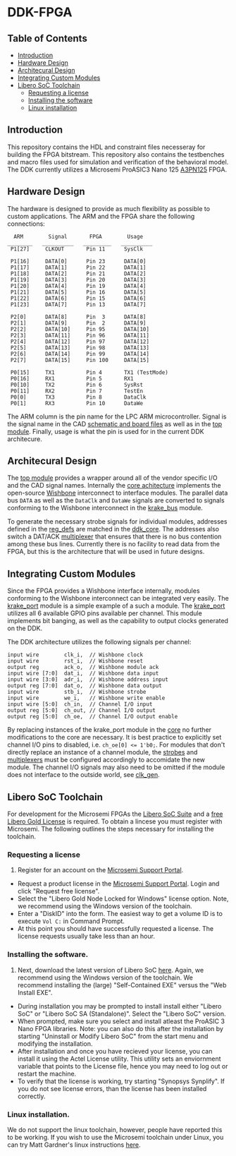 # DDK-FPGA
## Table of Contents
* [Introduction](#introduction)
* [Hardware Design](#hardware-design)
* [Architecural Design](#architecural-design)
* [Integrating Custom Modules](#integrating-custom-modules)
* [Libero SoC Toolchain](#libero-soc-toolchain)
	* [Requesting a license](#requesting-a-license)
	* [Installing the software](#installing-the-software)
	* [Linux installation](#linux-installation)

## Introduction

This repository contains the HDL and constraint files necesseray for building the FPGA bitstream.
This repository also contains the testbenches and macro files used for simulation and verification of the behavioral model.
The DDK currently utilizes a Microsemi ProASIC3 Nano 125 [A3PN125][datasheet] FPGA.


## Hardware Design

The hardware is designed to provide as much flexibility as possible to custom applications.
The ARM and the FPGA share the following connections:

      ARM        Signal       FPGA        Usage
    ________   __________   _________   __________
     P1[27]     CLKOUT       Pin 11      SysClk

     P1[16]     DATA[0]      Pin 23      DATA[0]
     P1[17]     DATA[1]      Pin 22      DATA[1]
     P1[18]     DATA[2]      Pin 21      DATA[2]
     P1[19]     DATA[3]      Pin 20      DATA[3]
     P1[20]     DATA[4]      Pin 19      DATA[4]
     P1[21]     DATA[5]      Pin 16      DATA[5]
     P1[22]     DATA[6]      Pin 15      DATA[6]
     P1[23]     DATA[7]      Pin 13      DATA[7]

     P2[0]      DATA[8]      Pin  3      DATA[8]
     P2[1]      DATA[9]      Pin  2      DATA[9]
     P2[2]      DATA[10]     Pin 95      DATA[10]
     P2[3]      DATA[11]     Pin 96      DATA[11]
     P2[4]      DATA[12]     Pin 97      DATA[12]
     P2[5]      DATA[13]     Pin 98      DATA[13]
     P2[6]      DATA[14]     Pin 99      DATA[14]
     P2[7]      DATA[15]     Pin 100     DATA[15]

     P0[15]     TX1          Pin 4       TX1 (TestMode)
     P0[16]     RX1          Pin 5       RX1
     P0[10]     TX2          Pin 6       SysRst
     P0[11]     RX2          Pin 7       TestEn
     P0[0]      TX3          Pin 8       DataClk
     P0[1]      RX3          Pin 10      DataWe

The ARM column is the pin name for the LPC ARM microcontroller.
Signal is the signal name in the CAD [schematic and board files](https://github.com/ddk/ddk-hardware) as well as in the [top module][top].
Finally, usage is what the pin is used for in the current DDK architecure.

## Architecural Design
The [top module][top] provides a wrapper around all of the vendor specific I/O and the CAD signal names.
Internally the [core achitecture][core] implements the open-source [Wishbone](http://cdn.opencores.org/downloads/wbspec_b4.pdf) interconnect to interface modules.
The parallel data bus ```DATA``` as well as the ```DataClk``` and ```DataWe``` signals are converted to signals conforming to the Wishbone interconnect in the [krake_bus](hdl/krake_bus.v) module.

To generate the necessary strobe signals for individual modules, addresses defined in the [reg_defs](hdl/reg_defs.v) are matched in the [ddk_core](hdl/ddk_core.v#L337).
The addresses also switch a DAT/ACK [multiplexer](hdl/ddk_core.v#L351) that ensures that there is no bus contention among these bus lines.
Currently there is no facility to read data from the FPGA, but this is the architecture that will be used in future designs.

## Integrating Custom Modules

Since the FPGA provides a Wishbone interface internally, modules conforming to the Wishbone interconnect can be integrated very easily.
The [krake_port][krake_port] module is a simple example of a such a module.
The [krake_port][krake_port] utilizes all 6 available GPIO pins available per channel.
This module implements bit banging, as well as the capability to output clocks generated on the DDK.

The DDK architecture utilizes the following signals per channel:

	input wire        clk_i,  // Wishbone clock
	input wire        rst_i,  // Wishbone reset
	output reg        ack_o,  // Wishbone module ack
	input wire [7:0]  dat_i,  // Wishbone data input
	input wire [3:0]  adr_i,  // Wishbone address input
	output reg [7:0]  dat_o,  // Wishbone data output
	input wire        stb_i,  // Wishbone strobe
	input wire        we_i,   // Wishbone write enable
	input wire [5:0]  ch_in,  // Channel I/O input
	output reg [5:0]  ch_out, // Channel I/O output
	output reg [5:0]  ch_oe,  // Channel I/O output enable

By replacing instances of the krake_port module in the [core](hdl/ddk_core.v#L152) no further modifications to the core are necessary.
It is best practice to explicitly set channel I/O pins to disabled, i.e. ```ch_oe[0] <= 1'b0;```.
For modules that don't directly replace an instance of a channel module, the [strobes](hdl/ddk_core.v#L336) and [multiplexers](hdl/ddk_core.v#L350) must be configured accordingly to accomidate the new module.
The channel I/O signals may also need to be omitted if the module does not interface to the outside world, see [clk_gen](hdl/clk_gen.v).

## Libero SoC Toolchain

For development for the Microsemi FPGAs the [Libero SoC Suite][libero] and a [free Libero Gold License][licensing] is required.
To obtain a lincese you must register with Microsemi.
The following outlines the steps necessary for installing the toolchain.

### Requesting a license
1.	Register for an account on the [Microsemi Support Portal][portal].
*	Request a product license in the [Microsemi Support Portal][portal].
	Login and click "Request free license".
*	Select the "Libero Gold Node Locked for Windows" license option.
	Note, we recommend using the Windows version of the toolchain.
*	Enter a "DiskID" into the form.
	The easiest way to get a volume ID is to execute ```Vol C:``` in Command Prompt.
*	At this point you should have successfully requested a license. The license requests usually take less than an hour.

### Installing the software.
1.	Next, download the latest version of Libero SoC [here][downloads].
	Again, we recommend using the Windows version of the toolchain.
	We recommend installing the (large) "Self-Contained EXE" versus the "Web Install EXE".
*	During installation you may be prompted to install install either "Libero SoC" or "Libero SoC SA (Standalone)".
	Select the "Libero SoC" version.
*	When prompted, make sure you select and install atleast the ProASIC 3 Nano FPGA libraries.
	Note: you can also do this after the installation by starting "Uninstall or Modify Libero SoC" from the start menu and modifying the installation.
*	After installation and once you have recieved your license, you can install it using the Actel License utility.
	This utility sets an enviornment variable that points to the License file, hence you may need to log out or restart the machine.
*	To verify that the license is working, try starting "Synopsys Synplify".
	If you do not see license errors, than the license has been installed correctly.

### Linux installation.
We do not support the linux toolchain, however, people have reported this to be working.
If you wish to use the Microsemi toolchain under Linux, you can try Matt Gardner's linux instructions [here](README.linux.md).

<!-- Links -->
[core]: hdl/ddk_core.v
[datasheet]: http://www.actel.com/documents/PA3_nano_DS.pdf
[downloads]: http://www.microsemi.com/fpga-soc/design-resources/design-software/libero-soc#downloads
[krake_port]: hdl/krake_port.v
[libero]: http://www.microsemi.com/fpga-soc/design-resources/design-software/libero-soc
[licensing]: http://www.microsemi.com/fpga-soc/design-resources/design-software/libero-soc#licensing
[portal]: https://soc.microsemi.com/Portal/
[top]: hdl/ddk_top.v

